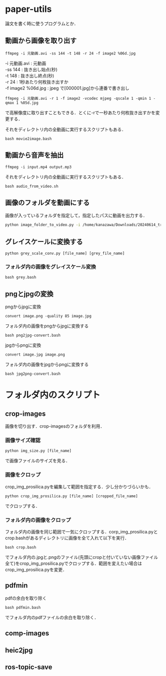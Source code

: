 # paper-utils
論文を書く時に使うプログラムとか．


## 動画から画像を取り出す
```
ffmpeg -i 元動画.avi -ss 144 -t 148 -r 24 -f image2 %06d.jpg
```
-i 元動画.avi : 元動画  
-ss 144 : 抜き出し始点(秒)  
-t 148 : 抜き出し終点(秒)  
-r 24 : 1秒あたり何枚抜き出すか  
-f image2 %06d.jpg : jpeg で[000001.jpg]から連番で書き出し  
```
ffmpeg -i 元動画.avi -r 1 -f image2 -vcodec mjpeg -qscale 1 -qmin 1 -qmax 1 %05d.jpg
```
で高解像度に取り出すこともできる．とくに-rで一秒あたり何枚抜き出すかを変更する．  

それをディレクトリ内の全動画に実行するスクリプトもある．
```
bash movie2image.bash
```

## 動画から音声を抽出
```
ffmpeg -i input.mp4 output.mp3
```
それをディレクトリ内の全動画に実行するスクリプトもある．
```
bash audio_from_video.sh
```

## 画像のフォルダを動画にする
画像が入っているフォルダを指定して，指定したパスに動画を出力する．
```bash
python image_folder_to_video.py -i /home/kanazawa/Downloads/20240614_tracking_test/20240525_cup_test_images/rgb -o /home/kanazawa/Downloads/20240614_tracking_test/20240525_cup_test_images/20240525_cup_test_images.mp4
```

## グレイスケールに変換する
```
python grey_scale_conv.py [file_name] [grey_file_name]
```

### フォルダ内の画像をグレイスケール変換
```
bash grey.bash
```

## pngとjpgの変換
pngからjpgに変換
```
convert image.png -quality 85 image.jpg
```

フォルダ内の画像をpngからjpgに変換する
```
bash png2jpg-convert.bash
```

jpgからpngに変換
```
convert image.jpg image.png
```

フォルダ内の画像をjpgからpngに変換する
```
bash jpg2png-convert.bash
```

# フォルダ内のスクリプト

## crop-images
画像を切り出す．crop-imagesのフォルダを利用．

### 画像サイズ確認
```
python img_size.py [file_name]
```
で画像ファイルのサイズを見る．

### 画像をクロップ
crop_img_prosilica.pyを編集して範囲を指定する．少し分かりづらいかも．
```
python crop_img_prosilica.py [file_name] [cropped_file_name]
```
でクロップする．

### フォルダ内の画像をクロップ
フォルダ内の画像を同じ範囲で一気にクロップする．corp_img_prosilica.pyとcrop.bashがあるディレクトリに画像を全て入れて以下を実行．
```
bash crop.bash
```
でフォルダ内の.jpgと.pngのファイル(先頭にcropと付いていない画像ファイル全て)をcrop_img_prosilica.pyでクロップする．範囲を変えたい場合はcrop_img_prosilica.pyを変更．

## pdfmin
pdfの余白を取り除く

```
bash pdfmin.bash
```
でフォルダ内のpdfファイルの余白を取り除く．


## comp-images


## heic2jpg


## ros-topic-save